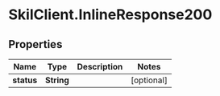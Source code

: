 # SkilClient.InlineResponse200

## Properties
Name | Type | Description | Notes
------------ | ------------- | ------------- | -------------
**status** | **String** |  | [optional] 


